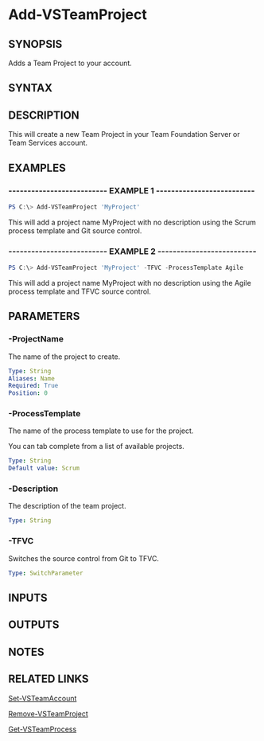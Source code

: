 


# Add-VSTeamProject

## SYNOPSIS

Adds a Team Project to your account.

## SYNTAX

## DESCRIPTION

This will create a new Team Project in your Team Foundation Server or Team Services account.

## EXAMPLES

### -------------------------- EXAMPLE 1 --------------------------

```PowerShell
PS C:\> Add-VSTeamProject 'MyProject'
```

This will add a project name MyProject with no description using the Scrum process
template and Git source control.

### -------------------------- EXAMPLE 2 --------------------------

```PowerShell
PS C:\> Add-VSTeamProject 'MyProject' -TFVC -ProcessTemplate Agile
```

This will add a project name MyProject with no description using the Agile process
template and TFVC source control.

## PARAMETERS

### -ProjectName

The name of the project to create.

```yaml
Type: String
Aliases: Name
Required: True
Position: 0
```

### -ProcessTemplate

The name of the process template to use for the project.

You can tab complete from a list of available projects.

```yaml
Type: String
Default value: Scrum
```

### -Description

The description of the team project.

```yaml
Type: String
```

### -TFVC

Switches the source control from Git to TFVC.

```yaml
Type: SwitchParameter
```

## INPUTS

## OUTPUTS

## NOTES

## RELATED LINKS

[Set-VSTeamAccount](Set-VSTeamAccount.md)

[Remove-VSTeamProject](Remove-VSTeamProject.md)

[Get-VSTeamProcess](Get-VSTeamProcess.md)
